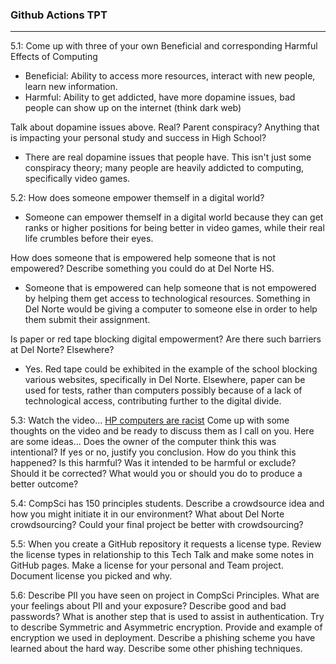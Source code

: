 ### Github Actions TPT
-----------------
5.1:
Come up with three of your own Beneficial and corresponding Harmful Effects of Computing
- Beneficial: Ability to access more resources, interact with new people, learn new information. 
- Harmful: Ability to get addicted, have more dopamine issues, bad people can show up on the internet (think dark web)

Talk about dopamine issues above. Real? Parent conspiracy? Anything that is impacting your personal study and success in High School?
- There are real dopamine issues that people have. This isn't just some conspiracy theory; many people are heavily addicted to computing, specifically video games. 

5.2:
How does someone empower themself in a digital world?
- Someone can empower themself in a digital world because they can get ranks or higher positions for being better in video games, while their real life crumbles before their eyes. 


How does someone that is empowered help someone that is not empowered? Describe something you could do at Del Norte HS.
- Someone that is empowered can help someone that is not empowered by helping them get access to technological resources. Something in Del Norte would be giving a computer to someone else in order to help them submit their assignment. 


Is paper or red tape blocking digital empowerment? Are there such barriers at Del Norte? Elsewhere?
- Yes. Red tape could be exhibited in the example of the school blocking various websites, specifically in Del Norte. Elsewhere, paper can be used for tests, rather than computers possibly because of a lack of technological access, contributing further to the digital divide. 

5.3:
Watch the video... [HP computers are racist](https://www.youtube.com/watch?v=t4DT3tQqgRM)
Come up with some thoughts on the video and be ready to discuss them as I call on you. Here are some ideas...
Does the owner of the computer think this was intentional?
If yes or no, justify you conclusion.
How do you think this happened?
Is this harmful? Was it intended to be harmful or exclude?
Should it be corrected?
What would you or should you do to produce a better outcome?

5.4: 
CompSci has 150 principles students. Describe a crowdsource idea and how you might initiate it in our environment?
What about Del Norte crowdsourcing? Could your final project be better with crowdsourcing?


5.5:
When you create a GitHub repository it requests a license type. Review the license types in relationship to this Tech Talk and make some notes in GitHub pages.
Make a license for your personal and Team project. Document license you picked and why.

5.6:
Describe PII you have seen on project in CompSci Principles.
What are your feelings about PII and your exposure?
Describe good and bad passwords? What is another step that is used to assist in authentication.
Try to describe Symmetric and Asymmetric encryption.
Provide and example of encryption we used in deployment.
Describe a phishing scheme you have learned about the hard way. Describe some other phishing techniques.
